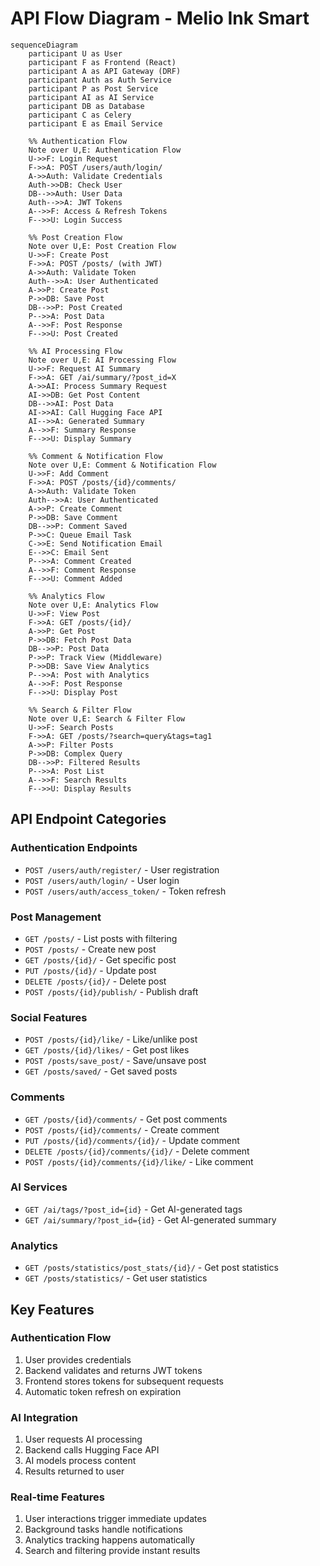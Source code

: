 # API Flow Diagram - Melio Ink Smart

```mermaid
sequenceDiagram
    participant U as User
    participant F as Frontend (React)
    participant A as API Gateway (DRF)
    participant Auth as Auth Service
    participant P as Post Service
    participant AI as AI Service
    participant DB as Database
    participant C as Celery
    participant E as Email Service

    %% Authentication Flow
    Note over U,E: Authentication Flow
    U->>F: Login Request
    F->>A: POST /users/auth/login/
    A->>Auth: Validate Credentials
    Auth->>DB: Check User
    DB-->>Auth: User Data
    Auth-->>A: JWT Tokens
    A-->>F: Access & Refresh Tokens
    F-->>U: Login Success

    %% Post Creation Flow
    Note over U,E: Post Creation Flow
    U->>F: Create Post
    F->>A: POST /posts/ (with JWT)
    A->>Auth: Validate Token
    Auth-->>A: User Authenticated
    A->>P: Create Post
    P->>DB: Save Post
    DB-->>P: Post Created
    P-->>A: Post Data
    A-->>F: Post Response
    F-->>U: Post Created

    %% AI Processing Flow
    Note over U,E: AI Processing Flow
    U->>F: Request AI Summary
    F->>A: GET /ai/summary/?post_id=X
    A->>AI: Process Summary Request
    AI->>DB: Get Post Content
    DB-->>AI: Post Data
    AI->>AI: Call Hugging Face API
    AI-->>A: Generated Summary
    A-->>F: Summary Response
    F-->>U: Display Summary

    %% Comment & Notification Flow
    Note over U,E: Comment & Notification Flow
    U->>F: Add Comment
    F->>A: POST /posts/{id}/comments/
    A->>Auth: Validate Token
    Auth-->>A: User Authenticated
    A->>P: Create Comment
    P->>DB: Save Comment
    DB-->>P: Comment Saved
    P->>C: Queue Email Task
    C->>E: Send Notification Email
    E-->>C: Email Sent
    P-->>A: Comment Created
    A-->>F: Comment Response
    F-->>U: Comment Added

    %% Analytics Flow
    Note over U,E: Analytics Flow
    U->>F: View Post
    F->>A: GET /posts/{id}/
    A->>P: Get Post
    P->>DB: Fetch Post Data
    DB-->>P: Post Data
    P->>P: Track View (Middleware)
    P->>DB: Save View Analytics
    P-->>A: Post with Analytics
    A-->>F: Post Response
    F-->>U: Display Post

    %% Search & Filter Flow
    Note over U,E: Search & Filter Flow
    U->>F: Search Posts
    F->>A: GET /posts/?search=query&tags=tag1
    A->>P: Filter Posts
    P->>DB: Complex Query
    DB-->>P: Filtered Results
    P-->>A: Post List
    A-->>F: Search Results
    F-->>U: Display Results
```

## API Endpoint Categories

### Authentication Endpoints
- `POST /users/auth/register/` - User registration
- `POST /users/auth/login/` - User login
- `POST /users/auth/access_token/` - Token refresh

### Post Management
- `GET /posts/` - List posts with filtering
- `POST /posts/` - Create new post
- `GET /posts/{id}/` - Get specific post
- `PUT /posts/{id}/` - Update post
- `DELETE /posts/{id}/` - Delete post
- `POST /posts/{id}/publish/` - Publish draft

### Social Features
- `POST /posts/{id}/like/` - Like/unlike post
- `GET /posts/{id}/likes/` - Get post likes
- `POST /posts/save_post/` - Save/unsave post
- `GET /posts/saved/` - Get saved posts

### Comments
- `GET /posts/{id}/comments/` - Get post comments
- `POST /posts/{id}/comments/` - Create comment
- `PUT /posts/{id}/comments/{id}/` - Update comment
- `DELETE /posts/{id}/comments/{id}/` - Delete comment
- `POST /posts/{id}/comments/{id}/like/` - Like comment

### AI Services
- `GET /ai/tags/?post_id={id}` - Get AI-generated tags
- `GET /ai/summary/?post_id={id}` - Get AI-generated summary

### Analytics
- `GET /posts/statistics/post_stats/{id}/` - Get post statistics
- `GET /posts/statistics/` - Get user statistics

## Key Features

### Authentication Flow
1. User provides credentials
2. Backend validates and returns JWT tokens
3. Frontend stores tokens for subsequent requests
4. Automatic token refresh on expiration

### AI Integration
1. User requests AI processing
2. Backend calls Hugging Face API
3. AI models process content
4. Results returned to user

### Real-time Features
1. User interactions trigger immediate updates
2. Background tasks handle notifications
3. Analytics tracking happens automatically
4. Search and filtering provide instant results

